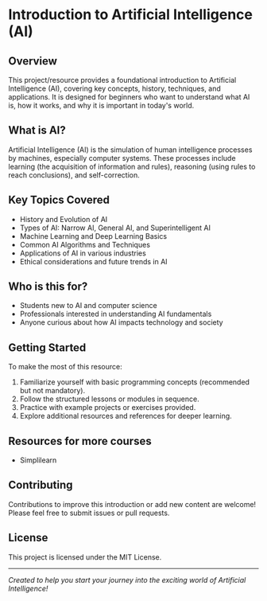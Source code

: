 
# Introduction to Artificial Intelligence (AI)

## Overview
This project/resource provides a foundational introduction to Artificial Intelligence (AI), covering key concepts, history, techniques, and applications. It is designed for beginners who want to understand what AI is, how it works, and why it is important in today's world.

## What is AI?
Artificial Intelligence (AI) is the simulation of human intelligence processes by machines, especially computer systems. These processes include learning (the acquisition of information and rules), reasoning (using rules to reach conclusions), and self-correction.

## Key Topics Covered
- History and Evolution of AI
- Types of AI: Narrow AI, General AI, and Superintelligent AI
- Machine Learning and Deep Learning Basics
- Common AI Algorithms and Techniques
- Applications of AI in various industries
- Ethical considerations and future trends in AI

## Who is this for?
- Students new to AI and computer science
- Professionals interested in understanding AI fundamentals
- Anyone curious about how AI impacts technology and society

## Getting Started
To make the most of this resource:
1. Familiarize yourself with basic programming concepts (recommended but not mandatory).
2. Follow the structured lessons or modules in sequence.
3. Practice with example projects or exercises provided.
4. Explore additional resources and references for deeper learning.

## Resources for more courses
- Simplilearn

## Contributing
Contributions to improve this introduction or add new content are welcome! Please feel free to submit issues or pull requests.

## License
This project is licensed under the MIT License.

---

*Created to help you start your journey into the exciting world of Artificial Intelligence!*

